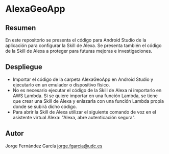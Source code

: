 # AlexaGeoApp

## Resumen
En este repositorio se presenta el código para Android Studio de la aplicación para configurar la Skill de Alexa.
Se presenta también el código de la Skill de Alexa a proteger para futuras mejoras e investigaciones.

## Despliegue
- Importar el código de la carpeta AlexaGeoApp en Android Studio y ejecutarlo en un emulador o dispositivo físico.
- No es necesario ejecutar el código de la Skill de Alexa ni importarlo en AWS Lambda. Si se quiere importar
	en una función Lambda, se tiene que crear una Skill de Alexa y enlazarla con una función Lambda propia donde
	se subirá dicho código.
- Para abrir la Skill de Alexa utilizar el siguiente comando de voz en el asistente virtual Alexa: 
  "Alexa, abre autenticación segura".


## Autor

Jorge Fernández García
jorge.fgarcia@udc.es



